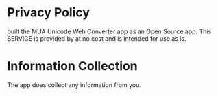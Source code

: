 # Privacy Policy

built the MUA Unicode Web Converter app as an Open Source app. This SERVICE is provided by at no cost and is intended for use as is.

# Information Collection

The app does collect any information from you.
